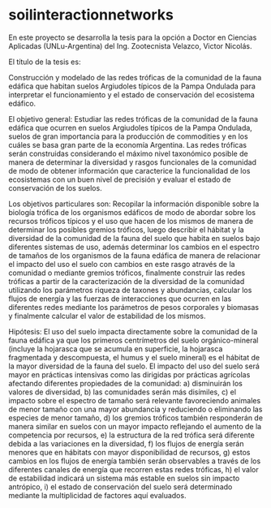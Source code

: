 # soilinteractionnetworks

En este proyecto se desarrolla la tesis para la opción a Doctor en Ciencias Aplicadas (UNLu-Argentina) del Ing. Zootecnista Velazco, Victor Nicolás.

El título de la tesis es: 

  Construcción y modelado de las redes tróficas de la comunidad de la fauna edáfica que habitan suelos Argiudoles típicos de la Pampa Ondulada para interpretar el funcionamiento y el estado de conservación del ecosistema edáfico. 
 
 
El objetivo general:
  Estudiar las redes tróficas de la comunidad de la fauna edáfica que ocurren en suelos Argiudoles típicos de la Pampa 
Ondulada, suelos de gran importancia para la producción de commodities y en los cuáles se basa gran parte de la economía 
Argentina. Las redes tróficas serán construidas considerando el máximo nivel taxonómico posible de manera de determinar
la diversidad y rasgos funcionales de la comunidad de modo de obtener información que caracterice la funcionalidad de 
los ecosistemas con un buen nivel de precisión y evaluar el estado de conservación de los suelos. 

Los objetivos particulares son: 
  Recopilar la información disponible sobre la biología trófica de los organismos edáficos de modo 
de abordar sobre los recursos tróficos típicos y el uso que hacen de los mismos de manera de 
determinar los posibles gremios tróficos,
luego describir el hábitat y la diversidad de la comunidad de la fauna del suelo
que habita en suelos bajo diferentes sistemas de uso, 
además determinar los cambios en el espectro de tamaños de los organismos de la fauna edáfica 
de manera de relacionar el impacto del uso el suelo con cambios en este rasgo através de la comunidad 
o mediante gremios tróficos,
finalmente construir las redes tróficas a partir de la caracterización de la diversidad de la comunidad 
utilizando los parámetros riqueza de taxones y abundancias, calcular los flujos de energía y las fuerzas de 
interacciones que ocurren en las diferentes redes mediante los parámetros de pesos corporales y biomasas
y finalmente calcular el valor de estabilidad de los mismos.

Hipótesis: 
  El uso del suelo impacta directamente sobre la comunidad de la fauna edáfica ya que los primeros centrímetros 
del suelo orgánico-mineral (incluye la hojarasca que se acumula en superficie, la hojarasca fragmentada y descompuesta, el 
humus y el suelo mineral) es el hábitat de la mayor diversidad de la fauna del suelo. El impacto del uso del suelo será 
mayor en prácticas intensivas como las dirigidas por prácticas agrícolas afectando diferentes propiedades de la comunidad:
a) disminuirán los valores de diversidad, b) las comunidades serán más disímiles, 
c) el impacto sobre el espectro de tamaño será 
relevante favoreciendo animales de menor tamaño con una mayor abundancia y reduciendo o eliminando las 
especies de menor tamaño, d) los gremios tróficos también responderán de manera similar en suelos con un mayor impacto reflejando el aumento de la competencia por recursos, e) la estructura de la red trófica será diferente debida a las variaciones en la diversidad, f) los flujos de energía serán menores que en hábitats con mayor disponibilidad de recursos, g) estos cambios en los flujos de energía también serán observables a través de los diferentes canales de energía que recorren estas redes tróficas, h) el valor de estabilidad indicará un sistema más estable en suelos sin impacto antrópico,
i) el estado de conservación del suelo será determinado mediante la multiplicidad de factores aquí evaluados.


